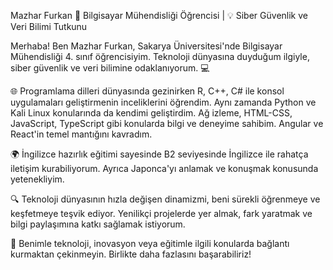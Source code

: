 Mazhar Furkan
🚀 Bilgisayar Mühendisliği Öğrencisi | 💡 Siber Güvenlik ve Veri Bilimi Tutkunu

Merhaba! Ben Mazhar Furkan, Sakarya Üniversitesi'nde Bilgisayar Mühendisliği 4. sınıf öğrencisiyim. Teknoloji dünyasına duyduğum ilgiyle, siber güvenlik ve veri bilimine odaklanıyorum. 💻

🌐 Programlama dilleri dünyasında gezinirken R, C++, C# ile konsol uygulamaları geliştirmenin inceliklerini öğrendim. Aynı zamanda Python ve Kali Linux konularında da kendimi geliştirdim. Ağ izleme, HTML-CSS, JavaScript, TypeScript gibi konularda bilgi ve deneyime sahibim. Angular ve React'in temel mantığını kavradım.

🌍 İngilizce hazırlık eğitimi sayesinde B2 seviyesinde İngilizce ile rahatça iletişim kurabiliyorum. Ayrıca Japonca'yı anlamak ve konuşmak konusunda yetenekliyim.

🔍 Teknoloji dünyasının hızla değişen dinamizmi, beni sürekli öğrenmeye ve keşfetmeye teşvik ediyor. Yenilikçi projelerde yer almak, fark yaratmak ve bilgi paylaşımına katkı sağlamak istiyorum.

🤝 Benimle teknoloji, inovasyon veya eğitimle ilgili konularda bağlantı kurmaktan çekinmeyin. Birlikte daha fazlasını başarabiliriz!
